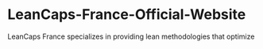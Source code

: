 # LeanCaps-France-Official-Website
LeanCaps France specializes in providing lean methodologies that optimize 
